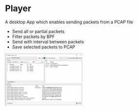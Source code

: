 # Player
A desktop App which enables sending packets from a PCAP file
* Send all or partial packets
* Filter packets by BPF
* Send with interval between packets
* Save selected packets to PCAP

<img src="https://github.com/Blondy314/Player/blob/master/screenshot.png" width="256">
